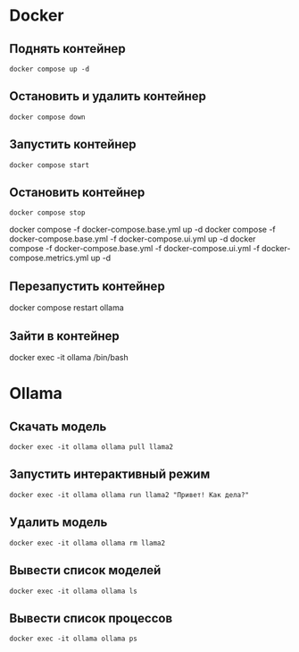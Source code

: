 # Docker
## Поднять контейнер
`docker compose up -d`
## Остановить и удалить контейнер
`docker compose down`
## Запустить контейнер
`docker compose start`
## Остановить контейнер
`docker compose stop`

docker compose -f docker-compose.base.yml up -d
docker compose -f docker-compose.base.yml -f docker-compose.ui.yml up -d
docker compose -f docker-compose.base.yml -f docker-compose.ui.yml -f docker-compose.metrics.yml up -d
## Перезапустить контейнер
docker compose restart ollama



## Зайти в контейнер
docker exec -it ollama /bin/bash

# Ollama
## Скачать модель
`docker exec -it ollama ollama pull llama2`
## Запустить интерактивный режим
`docker exec -it ollama ollama run llama2 "Привет! Как дела?"`
## Удалить модель
`docker exec -it ollama ollama rm llama2`
## Вывести список моделей
`docker exec -it ollama ollama ls`
## Вывести список процессов
`docker exec -it ollama ollama ps`